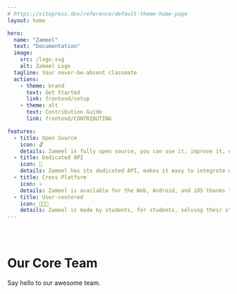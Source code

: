```yaml
---
# https://vitepress.dev/reference/default-theme-home-page
layout: home

hero:
  name: "Zameel"
  text: "Documentation"
  image:
    src: /logo.svg
    alt: Zameel Logo
  tagline: Your never-be-absent classmate
  actions:
    - theme: brand
      text: Get Started
      link: frontend/setup
    - theme: alt
      text: Contribution Guide
      link: frontend/CONTRIBUTING

features:
  - title: Open Source
    icon: 🔓
    details: Zameel is fully open source, you can use it, improve it, or make your own from it.
  - title: Dedicated API
    icon: 🔗
    details: Zameel has its dedicated API, makes it easy to integrate with your own apps and technologies.
  - title: Cross Platform
    icon: ⚛
    details: Zameel is available for the Web, Android, and iOS thanks to React Native.
  - title: User-centered
    icon: 👩🏻‍🎓
    details: Zameel is made by students, for students, solving their studying-related problems!
---
```


<script setup>
import { VPTeamMembers } from 'vitepress/theme'

const members = [
  {
    avatar: 'https://www.github.com/khateeboveskey.png',
    name: 'Abdulrahman Al-Khateeb',
    title: 'Team Lead & Frontend Developer',
    links: [
      { icon: 'github', link: 'https://github.com/khateeboveskey' },
      { icon: 'linkedin', link: 'https://www.linkedin.com/in/khateeb404/' },
      { icon: 'x', link: 'https://x.com/khateeb404' },
      { icon: 'youtube', link: 'https://www.youtube.com/@khateebedia' }
    ]
  },
  {
    avatar: 'https://www.github.com/Mahmood-Ahmed-Alqirshy.png',
    name: 'Mahmood Al-Qirshy',
    title: 'Backend Developer',
    links: [
      { icon: 'github', link: 'https://github.com/Mahmood-Ahmed-Alqirshy' },
    ]
  },
  {
    avatar: 'https://www.github.com/Hussein-Alyafei.png',
    name: 'Hussein Al-Yafei',
    title: 'Backend Developer',
    links: [
      { icon: 'github', link: 'https://github.com/Hussein-Alyafei' },
      { icon: 'x', link: 'https://x.com/__7ussein' },
    ]
  },
  {
    avatar: 'https://www.github.com/AbdulmalikAlsqaaf.png',
    name: 'Abdulmalik Al-Saqqaf',
    title: 'UI/UX Designer',
    links: [
      { icon: 'github', link: 'https://github.com/AbdulmalikAlsqaaf' },
      { icon: 'linkedin', link: 'https://www.linkedin.com/in/abdulmalikalsqaaf' },
      { icon: 'x', link: 'https://www.x.com/3_alsqaaf' },
      { icon: 'instagram', link: 'https://www.instagram.com/3_alsqaaf' },
    ]
  },
  {
    avatar: 'https://www.github.com/ahmed-alnabhi.png',
    name: 'Ahmed Al-Nabhi',
    title: 'Frontend Developer',
    links: [
      { icon: 'github', link: 'https://github.com/ahmed-alnabhi' },
      { icon: 'x', link: 'https://x.com/Ahmed_fahmi2004' },
    ]
  },
  {
    avatar: 'https://www.github.com/benadnan2002.png',
    name: 'Osama Al-Audari',
    title: 'Analysist & Technical Writer',
    links: [
      { icon: 'github', link: 'https://github.com/benadnan2002' },
    ]
  },
]
</script>

<span style="display: block; margin-top: 5rem"></span>

# Our Core Team

Say hello to our awesome team.

<VPTeamMembers size="small" :members="members" />
